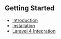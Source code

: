 ## Getting Started

- [Introduction]({url}/introduction)
- [Installation]({url}/introduction/installation)
- [Laravel 4 Integration]({url}/introduction/laravel-4)
